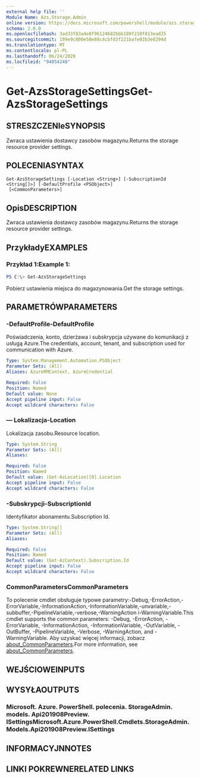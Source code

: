 ```yaml
---
external help file: ''
Module Name: Azs.Storage.Admin
online version: https://docs.microsoft.com/powershell/module/azs.storage.admin/get-azsstoragesettings
schema: 2.0.0
ms.openlocfilehash: 3ad33f83a4e8f96124682bbb189f210f813ead25
ms.sourcegitcommit: 199e9c800e58e88c4cbfd3f221bafe02b3e8294d
ms.translationtype: MT
ms.contentlocale: pl-PL
ms.lasthandoff: 06/24/2020
ms.locfileid: "94054248"
---
```

# <span data-ttu-id="c41e7-101">Get-AzsStorageSettings</span><span class="sxs-lookup"><span data-stu-id="c41e7-101">Get-AzsStorageSettings</span></span>

## <span data-ttu-id="c41e7-102">STRESZCZENIe</span><span class="sxs-lookup"><span data-stu-id="c41e7-102">SYNOPSIS</span></span>
<span data-ttu-id="c41e7-103">Zwraca ustawienia dostawcy zasobów magazynu.</span><span class="sxs-lookup"><span data-stu-id="c41e7-103">Returns the storage resource provider settings.</span></span>

## <span data-ttu-id="c41e7-104">POLECENIA</span><span class="sxs-lookup"><span data-stu-id="c41e7-104">SYNTAX</span></span>

```
Get-AzsStorageSettings [-Location <String>] [-SubscriptionId <String[]>] [-DefaultProfile <PSObject>]
 [<CommonParameters>]
```

## <span data-ttu-id="c41e7-105">Opis</span><span class="sxs-lookup"><span data-stu-id="c41e7-105">DESCRIPTION</span></span>
<span data-ttu-id="c41e7-106">Zwraca ustawienia dostawcy zasobów magazynu.</span><span class="sxs-lookup"><span data-stu-id="c41e7-106">Returns the storage resource provider settings.</span></span>

## <span data-ttu-id="c41e7-107">Przykłady</span><span class="sxs-lookup"><span data-stu-id="c41e7-107">EXAMPLES</span></span>

### <span data-ttu-id="c41e7-108">Przykład 1:</span><span class="sxs-lookup"><span data-stu-id="c41e7-108">Example 1:</span></span>
```powershell
PS C:\> Get-AzsStorageSettings
```

<span data-ttu-id="c41e7-109">Pobierz ustawienia miejsca do magazynowania.</span><span class="sxs-lookup"><span data-stu-id="c41e7-109">Get the storage settings.</span></span>

## <span data-ttu-id="c41e7-110">PARAMETRÓW</span><span class="sxs-lookup"><span data-stu-id="c41e7-110">PARAMETERS</span></span>

### <span data-ttu-id="c41e7-111">-DefaultProfile</span><span class="sxs-lookup"><span data-stu-id="c41e7-111">-DefaultProfile</span></span>
<span data-ttu-id="c41e7-112">Poświadczenia, konto, dzierżawa i subskrypcja używane do komunikacji z usługą Azure.</span><span class="sxs-lookup"><span data-stu-id="c41e7-112">The credentials, account, tenant, and subscription used for communication with Azure.</span></span>

```yaml
Type: System.Management.Automation.PSObject
Parameter Sets: (All)
Aliases: AzureRMContext, AzureCredential

Required: False
Position: Named
Default value: None
Accept pipeline input: False
Accept wildcard characters: False

```

### <span data-ttu-id="c41e7-113">— Lokalizacja</span><span class="sxs-lookup"><span data-stu-id="c41e7-113">-Location</span></span>
<span data-ttu-id="c41e7-114">Lokalizacja zasobu.</span><span class="sxs-lookup"><span data-stu-id="c41e7-114">Resource location.</span></span>

```yaml
Type: System.String
Parameter Sets: (All)
Aliases:

Required: False
Position: Named
Default value: (Get-AzLocation)[0].Location
Accept pipeline input: False
Accept wildcard characters: False

```

### <span data-ttu-id="c41e7-115">-Subskrypcji</span><span class="sxs-lookup"><span data-stu-id="c41e7-115">-SubscriptionId</span></span>
<span data-ttu-id="c41e7-116">Identyfikator abonamentu.</span><span class="sxs-lookup"><span data-stu-id="c41e7-116">Subscription Id.</span></span>

```yaml
Type: System.String[]
Parameter Sets: (All)
Aliases:

Required: False
Position: Named
Default value: (Get-AzContext).Subscription.Id
Accept pipeline input: False
Accept wildcard characters: False

```

### <span data-ttu-id="c41e7-117">CommonParameters</span><span class="sxs-lookup"><span data-stu-id="c41e7-117">CommonParameters</span></span>
<span data-ttu-id="c41e7-118">To polecenie cmdlet obsługuje typowe parametry:-Debug,-ErrorAction,-ErrorVariable,-InformationAction,-InformationVariable,-unvariable,-subbuffer,-PipelineVariable,-verbose,-WarningAction i-WarningVariable.</span><span class="sxs-lookup"><span data-stu-id="c41e7-118">This cmdlet supports the common parameters: -Debug, -ErrorAction, -ErrorVariable, -InformationAction, -InformationVariable, -OutVariable, -OutBuffer, -PipelineVariable, -Verbose, -WarningAction, and -WarningVariable.</span></span> <span data-ttu-id="c41e7-119">Aby uzyskać więcej informacji, zobacz [about_CommonParameters](http://go.microsoft.com/fwlink/?LinkID=113216).</span><span class="sxs-lookup"><span data-stu-id="c41e7-119">For more information, see [about_CommonParameters](http://go.microsoft.com/fwlink/?LinkID=113216).</span></span>

## <span data-ttu-id="c41e7-120">WEJŚCIOWE</span><span class="sxs-lookup"><span data-stu-id="c41e7-120">INPUTS</span></span>

## <span data-ttu-id="c41e7-121">WYSYŁA</span><span class="sxs-lookup"><span data-stu-id="c41e7-121">OUTPUTS</span></span>

### <span data-ttu-id="c41e7-122">Microsoft. Azure. PowerShell. polecenia. StorageAdmin. models. Api201908Preview. ISettings</span><span class="sxs-lookup"><span data-stu-id="c41e7-122">Microsoft.Azure.PowerShell.Cmdlets.StorageAdmin.Models.Api201908Preview.ISettings</span></span>



## <span data-ttu-id="c41e7-123">INFORMACYJN</span><span class="sxs-lookup"><span data-stu-id="c41e7-123">NOTES</span></span>

## <span data-ttu-id="c41e7-124">LINKI POKREWNE</span><span class="sxs-lookup"><span data-stu-id="c41e7-124">RELATED LINKS</span></span>

